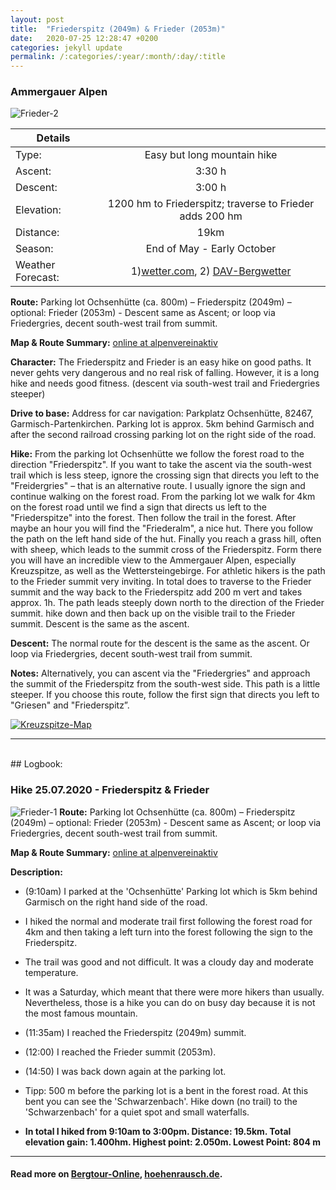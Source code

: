 ```yaml
---
layout: post
title:  "Friederspitz (2049m) & Frieder (2053m)"
date:   2020-07-25 12:28:47 +0200
categories: jekyll update
permalink: /:categories/:year/:month/:day/:title
---
```

### Ammergauer Alpen
![Frieder-2](/hikingblog.github.io/assets/img/hiking/Frieder-2)



| Details       |               |
| ------------- |:-------------:|
| Type:         | Easy but long mountain hike |
| Ascent:       | 3:30 h        |
| Descent:      | 3:00 h        |
| Elevation:    | 1200 hm to Friederspitz; traverse to Frieder adds 200 hm |
| Distance:     | 19km      |
| Season:       | End of May - Early October |
| Weather Forecast:   | 1)[wetter.com](https://www.wetter.com/deutschland/garmisch-partenkirchen/DE0003244.html),  2) [DAV-Bergwetter](https://www.alpenverein.de/DAV-Services/Bergwetter/Allgaeu-Karwendel-Ammergau-Zugspitze-Arlberg)|


**Route:**
Parking lot Ochsenhütte (ca. 800m) – Friederspitz (2049m) – optional: Frieder (2053m) - Descent same as Ascent; or loop via Friedergries, decent south-west trail from summit.

**Map & Route Summary:**   [online at alpenvereinaktiv](https://www.alpenvereinaktiv.com/de/tour/friederspitz-frieder-am-2020-07-25/179806664/?share=%7Eznof9uop%244ossrgia)

**Character:** The Friederspitz and Frieder is an easy hike on good paths. It never gehts very dangerous and no real risk of falling. However, it is a long hike and needs good fitness. (descent via south-west trail and Friedergries steeper)

**Drive to base:**
Address for car navigation: Parkplatz Ochsenhütte, 82467, Garmisch-Partenkirchen. Parking lot is approx. 5km behind Garmisch and after the second railroad crossing parking lot on the right side of the road.

**Hike:**
From the parking lot Ochsenhütte we follow the forest road to the direction "Friederspitz". If you want to take the ascent via the south-west trail which is less steep, ignore the crossing sign that directs you left to the "Freidergries" – that is an alternative route. I usually ignore the sign and continue walking on the forest road. From the parking lot we walk for 4km on the forest road until we find a sign that directs us left to the "Friederspitze" into the forest. Then follow the trail in the forest. After maybe an hour you will find the "Friederalm", a nice hut. There you follow the path on the left hand side of the hut. Finally you reach a grass hill, often with sheep, which leads to the summit cross of the Friederspitz. Form there you will have an incredible view to the Ammergauer Alpen, especially Kreuzspitze, as well as the Wettersteingebirge.
For athletic hikers is the path to the Frieder summit very inviting. In total does to traverse to the Frieder summit and the way back to the Friederspitz add 200 m vert and takes approx. 1h. The path leads steeply down north to the direction of the Frieder summit. hike down and then back up on the visible trail to the Frieder summit. Descent is the same as the ascent.

**Descent:**
The normal route for the descent is the same as the ascent. Or loop via Friedergries, decent south-west trail from summit.

**Notes:**
Alternatively, you can ascent via the "Friedergries" and approach the summit of the Friederspitz from the south-west side. This path is a little steeper. If you choose this route, follow the first sign that directs you left to "Griesen" and "Friederspitz”.


[![Kreuzspitze-Map](/hikingblog.github.io/assets/img/hiking/Frieder-map-1)](https://www.alpenvereinaktiv.com/de/tour/friederspitz-frieder-am-2020-07-25/179806664/?share=%7Eznof9uop%244ossrgia)

-------
<br>
## Logbook:

### Hike 25.07.2020 - Friederspitz & Frieder
![Frieder-1](/hikingblog.github.io/assets/img/hiking/Frieder-1)
**Route:**  Parking lot Ochsenhütte (ca. 800m) – Friederspitz (2049m) – optional: Frieder (2053m) - Descent same as Ascent; or loop via Friedergries, decent south-west trail from summit.


**Map & Route Summary:**   [online at alpenvereinaktiv](https://www.alpenvereinaktiv.com/de/tour/friederspitz-frieder-am-2020-07-25/179806664/?share=%7Eznof9uop%244ossrgia)

**Description:**
- (9:10am) I parked at the 'Ochsenhütte' Parking lot which is 5km behind Garmisch on the right hand side of the road.
- I hiked the normal and moderate trail first following the forest road for 4km and then taking a left turn into the forest following the sign to the Friederspitz.
- The trail was good and not difficult. It was a cloudy day and moderate temperature.
- It was a Saturday, which meant that there were more hikers than usually. Nevertheless, those is a hike you can do on busy day because it is not the most famous mountain.
- (11:35am) I reached the Friederspitz (2049m) summit.
- (12:00) I reached the Frieder summit (2053m).
- (14:50) I was back down again at the parking lot.
- Tipp: 500 m before the parking lot is a bent in the forest road. At this bent you can see the 'Schwarzenbach'. Hike down (no trail) to the 'Schwarzenbach' for a quiet spot and small waterfalls.

- **In total I hiked from 9:10am to 3:00pm. Distance: 19.5km. Total elevation gain: 1.400hm. Highest point: 2.050m. Lowest Point: 804 m**

---

#### Read more on [Bergtour-Online](https://www.bergtour-online.de/bergtouren/bergwanderungen/leicht/friederspitz-frieder/), [hoehenrausch.de](https://www.hoehenrausch.de/berge/frieder/).
